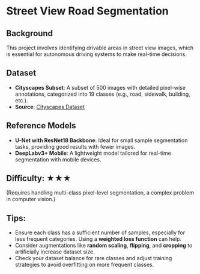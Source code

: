 # **Street View Road Segmentation**

## **Background**
This project involves identifying drivable areas in street view images, which is essential for autonomous driving systems to make real-time decisions.

## **Dataset**
- **Cityscapes Subset**: A subset of 500 images with detailed pixel-wise annotations, categorized into 19 classes (e.g., road, sidewalk, building, etc.).
- **Source**: [Cityscapes Dataset](https://www.cityscapes-dataset.com/)

## **Reference Models**
- **U-Net with ResNet18 Backbone**: Ideal for small sample segmentation tasks, providing good results with fewer images.
- **DeepLabv3+ Mobile**: A lightweight model tailored for real-time segmentation with mobile devices.

## **Difficulty**: ★★★  
(Requires handling multi-class pixel-level segmentation, a complex problem in computer vision.)

## **Tips**:
- Ensure each class has a sufficient number of samples, especially for less frequent categories. Using a **weighted loss function** can help.
- Consider augmentations like **random scaling**, **flipping**, and **cropping** to artificially increase dataset size.
- Check your dataset balance for rare classes and adjust training strategies to avoid overfitting on more frequent classes.
